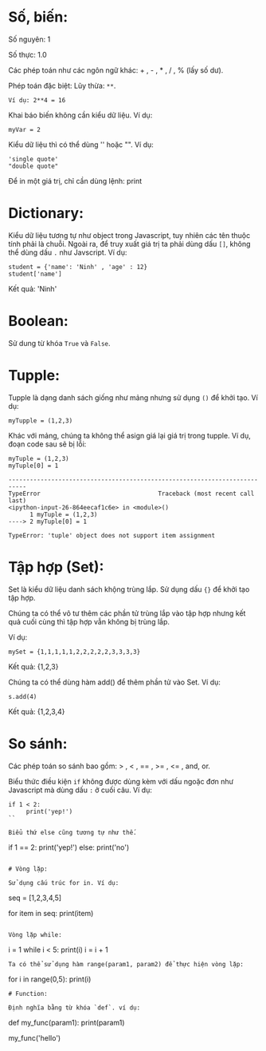 # Số, biến: 
Số nguyên: 1

Số thực: 1.0

Các phép toán như các ngôn ngữ khác: + , - , * , / , % (lấy số dư). 

Phép toán đặc biệt: Lũy thừa: `**`. 
```
Ví dụ: 2**4 = 16
```

Khai báo biến không cần kiểu dữ liệu. Ví dụ: 

```
myVar = 2
```

Kiểu dữ liệu thì có thể dùng '' hoặc "". Ví dụ: 

```
'single quote'
"double quote"
```

Để in một giá trị, chỉ cần dùng lệnh: print

# Dictionary: 
Kiểu dữ liệu tương tự như object trong Javascript, tuy nhiên các tên thuộc tính phải là chuỗi. Ngoài ra, để truy xuất giá trị ta phải dùng dấu `[]`, không thể dùng dấu `.` như Javscript. Ví dụ:

```
student = {'name': 'Ninh' , 'age' : 12}
student['name']
```
Kết quả: 'Ninh'

# Boolean:
Sử dung từ khóa `True` và `False`. 

# Tupple: 

Tupple là dạng danh sách giống như mảng nhưng sử dụng `()` để khởi tạo. Ví dụ: 
```
myTupple = (1,2,3) 
```

Khác với mảng, chúng ta không thể asign giá lại giá trị trong tupple. Ví dụ, đoạn code sau sẽ bị lỗi:
```
myTuple = (1,2,3) 
myTuple[0] = 1

```
```
---------------------------------------------------------------------------
TypeError                                 Traceback (most recent call last)
<ipython-input-26-864eecaf1c6e> in <module>()
      1 myTuple = (1,2,3)
----> 2 myTuple[0] = 1

TypeError: 'tuple' object does not support item assignment
```


# Tập hợp (Set): 

Set là kiểu dữ liệu danh sách khộng trùng lắp. Sử dụng dấu `{}` để khởi tạo tập hợp.

Chúng ta có thể vô tư thêm các phần tử trùng lắp vào tập hợp nhưng kết quả cuối cùng thì tập hợp vẫn không bị trùng lắp. 

Ví dụ: 

```
mySet = {1,1,1,1,1,2,2,2,2,2,3,3,3,3}

```
Kết quả: {1,2,3}

Chúng ta có thể dùng hàm add() để thêm phần tử vào Set. Ví dụ: 

```
s.add(4)
```
Kết quả: {1,2,3,4}

# So sánh: 
 
 Các phép toán so sánh bao gồm: > , < , == , >= , <= , and, or.
 
 Biểu thức điều kiện `if` không được dùng kèm với dấu ngoặc đơn như Javascript mà dùng dấu `:` ở cuối câu. Ví dụ:
 
 ```
 if 1 < 2:
      print('yep!')
 ``
 
 Biểu thứ else cũng tương tự như thế. 
 
 ```
 if 1 == 2:
      print('yep!')
 else:
      print('no')

 ```
 
# Vòng lặp:

Sử dụng cấu trúc for in. Ví dụ: 

```
seq = [1,2,3,4,5]

for item in seq: 
      print(item)
```

Vòng lặp while: 
```
i = 1
while i < 5:
      print(i)
      i = i + 1
```
Ta có thể sử dụng hàm range(param1, param2) để thực hiện vòng lặp:
```
for i in range(0,5):
      print(i)
```
# Function: 

Định nghĩa bằng từ khóa `def`. ví dụ: 

```
def my_func(param1):
      print(param1)
      
my_func('hello')
```








